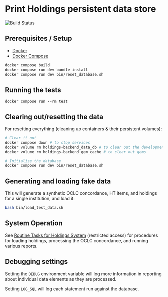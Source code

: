 # Print Holdings persistent data store



![Build Status](https://github.com/hathitrust/holdings-backend/workflows/Docker%20Build/badge.svg)


## Prerequisites / Setup

* [Docker](https://docs.docker.com/install/)
* [Docker Compose](https://docs.docker.com/compose/install/)

```bash
docker compose build
docker compose run dev bundle install
docker compose run dev bin/reset_database.sh
```

## Running the tests

`docker compose run --rm test`

## Clearing out/resetting the data
For resetting everything (cleaning up containers & their persistent volumes):

```bash
# Clear it out
docker compose down # to stop services
docker volume rm holdings-backend_data_db # to clear out the development database
docker volume rm holdings-backend_gem_cache # to clear out gems

# Initialize the database
docker compose run dev bin/reset_database.sh
```

## Generating and loading fake data

This will generate a synthetic OCLC concordance, HT items, and holdings for a
single institution, and load it:

```bash
bash bin/load_test_data.sh
```

## System Operation

See [Routine Tasks for Holdings
System](https://hathitrust.atlassian.net/wiki/spaces/HAT/pages/2032107525/Routine+Tasks+for+Holdings+System)
(restricted access) for procedures for loading holdings, processing the OCLC
concordance, and running various reports.

## Debugging settings

Setting the `DEBUG` environment variable will log more information in reporting about individual data elements as they are processed.

Setting `LOG_SQL` will log each statement run against the database.
